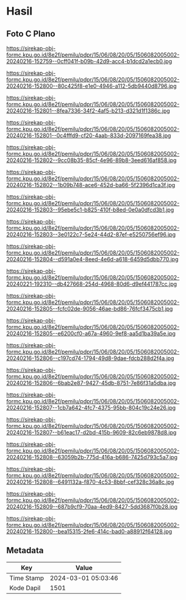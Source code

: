 # Hasil

## Foto C Plano

https://sirekap-obj-formc.kpu.go.id/8e2f/pemilu/pdpr/15/06/08/20/05/1506082005002-20240216-152759--0cff041f-b09b-42d9-acc4-b1dcd2a1ecb0.jpg

https://sirekap-obj-formc.kpu.go.id/8e2f/pemilu/pdpr/15/06/08/20/05/1506082005002-20240216-152800--80c425f8-e1e0-4946-a112-5db9440d8796.jpg

https://sirekap-obj-formc.kpu.go.id/8e2f/pemilu/pdpr/15/06/08/20/05/1506082005002-20240216-152801--8fea7336-34f2-4af5-b213-d321d1f1386c.jpg

https://sirekap-obj-formc.kpu.go.id/8e2f/pemilu/pdpr/15/06/08/20/05/1506082005002-20240216-152801--0c4fffd9-cf20-4aab-833d-2097169fea38.jpg

https://sirekap-obj-formc.kpu.go.id/8e2f/pemilu/pdpr/15/06/08/20/05/1506082005002-20240216-152802--9cc08b35-85cf-4e96-89b8-3eed616af858.jpg

https://sirekap-obj-formc.kpu.go.id/8e2f/pemilu/pdpr/15/06/08/20/05/1506082005002-20240216-152802--1b09b748-ace6-452d-ba66-5f2396d1ca3f.jpg

https://sirekap-obj-formc.kpu.go.id/8e2f/pemilu/pdpr/15/06/08/20/05/1506082005002-20240216-152803--95ebe5c1-b825-410f-b8ed-0e0a0dfcd3b1.jpg

https://sirekap-obj-formc.kpu.go.id/8e2f/pemilu/pdpr/15/06/08/20/05/1506082005002-20240216-152803--3e0122c7-5e24-44d2-87ef-e5250756ef96.jpg

https://sirekap-obj-formc.kpu.go.id/8e2f/pemilu/pdpr/15/06/08/20/05/1506082005002-20240216-152804--d591a0e4-8eed-4e6d-a618-6459d5dbb770.jpg

https://sirekap-obj-formc.kpu.go.id/8e2f/pemilu/pdpr/15/06/08/20/05/1506082005002-20240221-192310--db427668-254d-4968-80d6-d9ef441787cc.jpg

https://sirekap-obj-formc.kpu.go.id/8e2f/pemilu/pdpr/15/06/08/20/05/1506082005002-20240216-152805--fcfc02de-9056-46ae-bd86-76fcf3475cb1.jpg

https://sirekap-obj-formc.kpu.go.id/8e2f/pemilu/pdpr/15/06/08/20/05/1506082005002-20240216-152805--e6200cf0-a67a-4960-9ef8-aa5d1ba39a5e.jpg

https://sirekap-obj-formc.kpu.go.id/8e2f/pemilu/pdpr/15/06/08/20/05/1506082005002-20240216-152806--c197cd74-1794-49d8-9dae-fdcb288d2f4a.jpg

https://sirekap-obj-formc.kpu.go.id/8e2f/pemilu/pdpr/15/06/08/20/05/1506082005002-20240216-152806--6bab2e87-9427-45db-8751-7e86f31a5dba.jpg

https://sirekap-obj-formc.kpu.go.id/8e2f/pemilu/pdpr/15/06/08/20/05/1506082005002-20240216-152807--1cb7a642-4fc7-4375-95bb-804c19c24e26.jpg

https://sirekap-obj-formc.kpu.go.id/8e2f/pemilu/pdpr/15/06/08/20/05/1506082005002-20240216-152807--b61eac17-d2bd-415b-9609-82c6eb9878d8.jpg

https://sirekap-obj-formc.kpu.go.id/8e2f/pemilu/pdpr/15/06/08/20/05/1506082005002-20240216-152808--63059b2b-775d-416a-b686-7425d793c5a7.jpg

https://sirekap-obj-formc.kpu.go.id/8e2f/pemilu/pdpr/15/06/08/20/05/1506082005002-20240216-152808--6491132a-f870-4c53-8bbf-cef328c36a8c.jpg

https://sirekap-obj-formc.kpu.go.id/8e2f/pemilu/pdpr/15/06/08/20/05/1506082005002-20240216-152809--687b9cf9-70aa-4ed9-8427-5dd3687f0b28.jpg

https://sirekap-obj-formc.kpu.go.id/8e2f/pemilu/pdpr/15/06/08/20/05/1506082005002-20240216-152800--bea15315-2fe6-414c-bad0-a88912f64128.jpg


## Metadata

| Key        | Value               |
| ---------- | ------------------- |
| Time Stamp | 2024-03-01 05:03:46 |
| Kode Dapil | 1501                |




